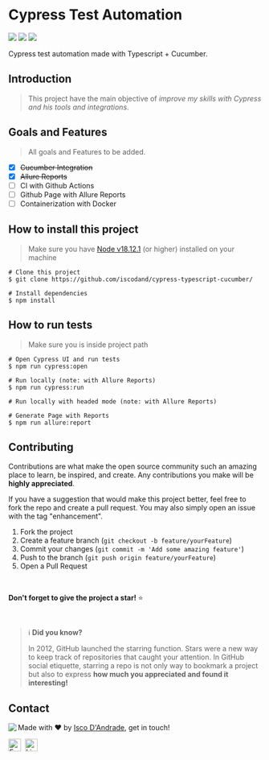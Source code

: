 <h1> Cypress Test Automation </h1>

<p>
	<img src="https://img.shields.io/github/license/iscodand/cypress-typescript-cucumber?color=green"/>
	<img src="https://img.shields.io/github/repo-size/iscodand/cypress-typescript-cucumber?color=green"/>
	<img src="https://img.shields.io/github/last-commit/iscodand/cypress-typescript-cucumber?color=green"/>
</p>

<p>Cypress test automation made with Typescript + Cucumber.</p>

## Introduction

> This project have the main objective of *improve my skills with Cypress and his tools and integrations*.

## Goals and Features

> All goals and Features to be added.

- [X] ~~Cucumber Integration~~
- [X] ~~Allure Reports~~
- [ ] CI with Github Actions
- [ ] Github Page with Allure Reports
- [ ] Containerization with Docker

## How to install this project

> Make sure you have [Node v18.12.1](https://nodejs.org/en/download/current/) (or higher) installed on your machine

```
# Clone this project
$ git clone https://github.com/iscodand/cypress-typescript-cucumber/

# Install dependencies
$ npm install
```

## How to run tests

> Make sure you is inside project path

```
# Open Cypress UI and run tests
$ npm run cypress:open

# Run locally (note: with Allure Reports)
$ npm run cypress:run

# Run locally with headed mode (note: with Allure Reports)

# Generate Page with Reports
$ npm run allure:report
```

## Contributing

Contributions are what make the open source community such an amazing place to learn, be inspired, and create. Any contributions you make will be **highly appreciated**.

If you have a suggestion that would make this project better, feel free to fork the repo and create a pull request. You may also simply open an issue with the tag "enhancement".

1. Fork the project
2. Create a feature branch (`git checkout -b feature/yourFeature`)
3. Commit your changes (`git commit -m 'Add some amazing feature'`)
4. Push to the branch (`git push origin feature/yourFeature`)
5. Open a Pull Request

<br>

**Don't forget to give the project a star!** ⭐

<br>

> ℹ️ **Did you know?**
>
> In 2012, GitHub launched the starring function.
> Stars were a new way to keep track of repositories that caught your attention.
> In GitHub social etiquette, starring a repo is not only way to bookmark a project but also to express **how much you appreciated and found it interesting!**
## Contact
<img align="left" src="https://avatars.githubusercontent.com/iscodand?size=100">

Made with ❤️ by [Isco D'Andrade](https://github.com/iscodand), get in touch!

<a href="mailto:iscodand@outlook.com" target="_blank"><img src="https://img.shields.io/badge/Email-D14836?style=flat&logo=gmail&logoColor=white" alt="Email Badge" height="25"></a>&nbsp;
<a href="https://linkedin.com/in/iscodand" target="_blank"><img src="https://img.shields.io/badge/Linkedin-0077B5?style=flat&logo=linkedin&logoColor=white" alt="LinkedIn Badge" height="25"></a>&nbsp;

<br clear="left"/>

